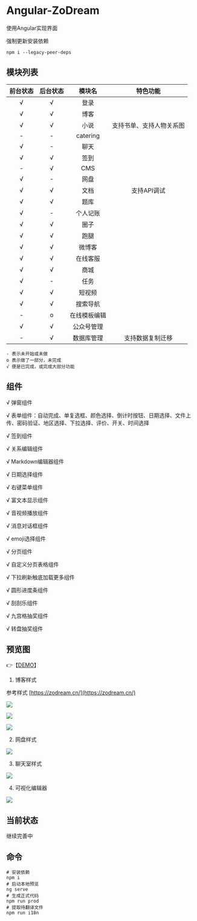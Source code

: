 # Angular-ZoDream
使用Angular实现界面

强制更新安装依赖
```
npm i --legacy-peer-deps
```

## 模块列表

|前台状态|后台状态|模块名|特色功能|
|:--:|:--:|:--:|:--:|
|√|√|登录||
|√|√|博客||
|√|√|小说|支持书单、支持人物关系图|
|-|-|catering||
|√|-|聊天||
|√|√|签到||
|-|√|CMS||
|√|-|网盘||
|√|√|文档|支持API调试|
|√|√|题库||
|√|-|个人记账||
|√|√|圈子||
|√|√|跑腿||
|√|√|微博客||
|√|√|在线客服||
|√|√|商城||
|√|-|任务||
|√|√|短视频||
|√|√|搜索导航||
|-|o|在线模板编辑||
|√|√|公众号管理||
|-|√|数据库管理|支持数据复制迁移|

    - 表示未开始或未做
    o 表示做了一部分，未完成
    √ 便是已完成，或完成大部分功能

## 组件

√ 弹窗组件

√ 表单组件：自动完成、单复选框、颜色选择、倒计时按钮、日期选择、文件上传、密码验证、地区选择、下拉选择、评价、开关、时间选择

√ 签到组件

√ 关系编辑组件

√ Markdown编辑器组件

√ 日期选择组件

√ 右键菜单组件

√ 富文本显示组件

√ 音视频播放组件

√ 消息对话框组件

√ emoji选择组件

√ 分页组件

√ 自定义分页表格组件

√ 下拉刷新触底加载更多组件

√ 圆形进度条组件

√ 刮刮乐组件

√ 九宫格抽奖组件

√ 转盘抽奖组件


## 预览图

👉【[DEMO](https://job.zodream.cn/)】

1. 博客样式

参考样式 [https://zodream.cn/](https://zodream.cn/)

![](screen/blog.png)

![](screen/archives.png)

![](screen/detail.png)

2. 网盘样式

![](screen/nav.gif)

3. 聊天室样式

![](screen/chat.gif)

4. 可视化编辑器

![](screen/visual.jpg)

## 当前状态

继续完善中

## 命令

```shell
# 安装依赖
npm i
# 启动本地预览
ng serve
# 生成正式代码
npm run prod
# 提取待翻译文件
npm run i18n

```